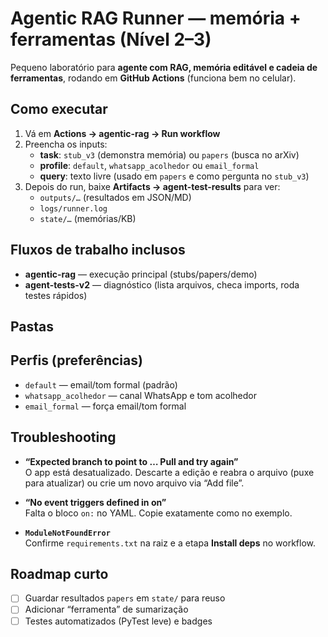 # Agentic RAG Runner — memória + ferramentas (Nível 2–3)

Pequeno laboratório para **agente com RAG, memória editável e cadeia de ferramentas**, rodando em **GitHub Actions** (funciona bem no celular).

## Como executar

1. Vá em **Actions → agentic-rag → Run workflow**  
2. Preencha os inputs:
   - **task**: `stub_v3` (demonstra memória) ou `papers` (busca no arXiv)
   - **profile**: `default`, `whatsapp_acolhedor` ou `email_formal`
   - **query**: texto livre (usado em `papers` e como pergunta no `stub_v3`)
3. Depois do run, baixe **Artifacts → agent-test-results** para ver:
   - `outputs/…` (resultados em JSON/MD)
   - `logs/runner.log`
   - `state/…` (memórias/KB)

## Fluxos de trabalho inclusos

- **agentic-rag** — execução principal (stubs/papers/demo)  
- **agent-tests-v2** — diagnóstico (lista arquivos, checa imports, roda testes rápidos)

## Pastas
## Perfis (preferências)

- `default` — email/tom formal (padrão)
- `whatsapp_acolhedor` — canal WhatsApp e tom acolhedor
- `email_formal` — força email/tom formal

## Troubleshooting

- **“Expected branch to point to … Pull and try again”**  
  O app está desatualizado. Descarte a edição e reabra o arquivo (puxe para atualizar) ou crie um novo arquivo via “Add file”.

- **“No event triggers defined in on”**  
  Falta o bloco `on:` no YAML. Copie exatamente como no exemplo.

- **`ModuleNotFoundError`**  
  Confirme `requirements.txt` na raiz e a etapa **Install deps** no workflow.

## Roadmap curto

- [ ] Guardar resultados `papers` em `state/` para reuso
- [ ] Adicionar “ferramenta” de sumarização
- [ ] Testes automatizados (PyTest leve) e badges